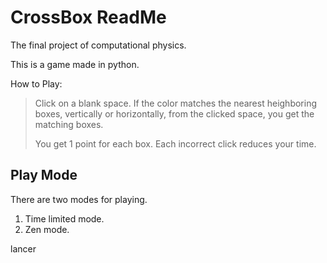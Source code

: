 CrossBox ReadMe
============

The final project of computational physics.


This is a game made in python.


How to Play:

> Click on a blank space.
> If the color matches the nearest heighboring 
> boxes, vertically or horizontally,
> from the clicked space, you get the matching boxes.
> 
> You get 1 point for each box.
> Each incorrect click reduces your time.


Play Mode
------------

There are two modes for playing.

 1. Time limited mode.
 2. Zen mode.


lancer
